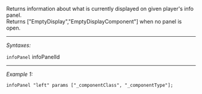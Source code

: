 Returns information about what is currently displayed on given player's info panel.<br>
Returns ["EmptyDisplay","EmptyDisplayComponent"] when no panel is open.


---
*Syntaxes:*

`infoPanel` infoPanelId

---
*Example 1:*

```sqf
infoPanel "left" params ["_componentClass", "_componentType"];
```